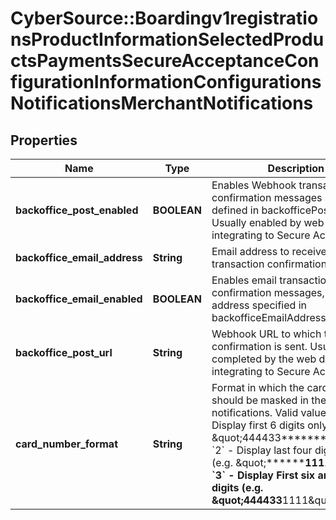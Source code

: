 # CyberSource::Boardingv1registrationsProductInformationSelectedProductsPaymentsSecureAcceptanceConfigurationInformationConfigurationsNotificationsMerchantNotifications

## Properties
Name | Type | Description | Notes
------------ | ------------- | ------------- | -------------
**backoffice_post_enabled** | **BOOLEAN** | Enables Webhook transaction confirmation messages sent to URL defined in backofficePostUrl. Usually enabled by web developers integrating to Secure Acceptance. | [optional] 
**backoffice_email_address** | **String** | Email address to receive transaction confirmation messages. | [optional] 
**backoffice_email_enabled** | **BOOLEAN** | Enables email transaction confirmation messages, sent to the address specified in backofficeEmailAddress. | [optional] 
**backoffice_post_url** | **String** | Webhook URL to which transaction confirmation is sent. Usually completed by the web developers integrating to Secure Acceptance. | [optional] 
**card_number_format** | **String** | Format in which the card number should be masked in the notifications.   Valid values: &#x60;1&#x60; - Display first 6 digits only (e.g. \&quot;444433**********\&quot;)  &#x60;2&#x60; - Display last four digits only (e.g. \&quot;************1111\&quot;)  &#x60;3&#x60; - Display First six and last four digits (e.g. \&quot;444433******1111\&quot;)  | [optional] 


